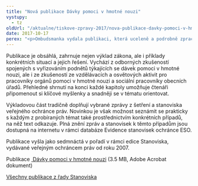 ```yaml
---
title: "Nová publikace Dávky pomoci v hmotné nouzi"
vystupy:
  - tz
oldUrl: "/aktualne/tiskove-zpravy-2017/nova-publikace-davky-pomoci-v-hmotne-nouzi"
date: 2017-10-17
perex: "<p>Ombudsmanka vydala publikaci, která uceleně a podrobně zpracovává problematiku dávek pomoci v hmotné nouzi. Shrnuje a zobecňuje v ní zásadní stanoviska, která veřejný ochránce práv formuloval od roku 2007 za dobu účinnosti zákona o pomoci v hmotné nouzi. Vychází přitom z více než 3 500 vyřízených podnětů týkajících se dávek pomoci v hmotné nouzi.</p>"
---
```


<!-- imported from the old website -->

<p>Publikace je obsáhlá, zahrnuje nejen výklad zákona, ale i příklady konkrétních situací a jejich řešení. Vychází z odborných zkušeností spojených s vyřizováním podnětů týkajících se dávek pomoci v hmotné nouzi, ale i ze zkušeností ze vzdělávacích a osvětových aktivit pro pracovníky orgánů pomoci v hmotné nouzi a sociální pracovníky obecních úřadů. Přehledné shrnutí na konci každé kapitoly umožňuje čtenáři připomenout si klíčové myšlenky a snadněji se v tématu orientovat.</p> <p>Výkladovou část tradičně doplňují vybrané zprávy z šetření a stanoviska veřejného ochránce práv. Novinkou je však možnost seznámit se prakticky s každým z probíraných témat také prostřednictvím konkrétních případů, na něž text odkazuje. Plná znění zpráv a stanovisek k těmto případům jsou dostupná na internetu v rámci databáze Evidence stanovisek ochránce ESO.</p><p> Publikace vyšla jako sedmnáctá v pořadí v rámci edice Stanoviska, vydávané veřejným ochráncem práv od roku 2007.</p><p>Publikace <a title="Otevření do nového okna" href="/uploads-import/Publikace/sborniky_stanoviska/Sbornik_Davky-pomoci-HN.pdf" target="_blank"> Dávky pomoci v hmotné nouzi</a> (3.5 MB, Adobe Acrobat dokument)</p><p><a href="https://www.ochrance.cz/dalsi-aktivity/publikace/sborniky-stanoviska/">Všechny publikace z řady Stanoviska</a></p>
